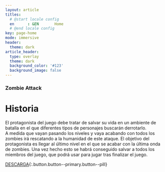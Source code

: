 ```yaml
---
layout: article
titles:
  # @start locale config
  en      : &EN       Home
  # @end locale config
key: page-home
mode: immersive
header:
  theme: dark
article_header:
  type: overlay
  theme: dark
  background_color: '#123'
  background_image: false
---
```


### Zombie Attack 
# Historia
El protagonista del juego debe tratar de salvar su vida en un ambiente de batalla en el que diferentes tipos de personajes buscarán derrotarlo.  
A medida que vayan pasando los niveles y vaya acabando con todos los zombies irá rescatando a la humanidad de este ataque. El objetivo del protagonista es llegar al último nivel en el que se acabar con la última onda de zombies.
Una vez hecho esto se habrá conseguido salvar a todos los miembros del juego, que podrá usar para jugar tras finalizar el juego.

[DESCARGA](#){:.button.button--primary.button--pill}